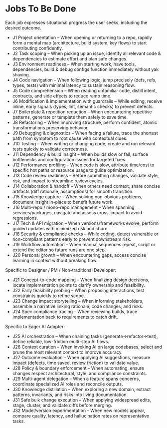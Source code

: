# Jobs To Be Done

Each job expresses situational progress the user seeks, including the desired outcome.

- J1 Project orientation – When opening or returning to a repo, rapidly form a mental map (architecture, build system, key flows) to start contributing confidently.
- J2 Task scoping – When picking up an issue, identify all relevant code & dependencies to estimate effort and plan safe changes.
- J3 Environment readiness – When starting work, have tools, dependencies, build & debug configs function immediately without yak shaving.
- J4 Code navigation – When following logic, jump precisely (defs, refs, types, tests) with minimal latency to sustain reasoning flow.
- J5 Code comprehension – When reading unfamiliar code, distill intent, contracts, and side effects to reduce ramp time.
- J6 Modification & implementation with guardrails – While editing, receive inline, early signals (types, lint, semantic checks) to prevent defects.
- J7 Boilerplate & repetition reduction – When encountering repetitive patterns, generate or template them safely to save time.
- J8 Refactoring – When improving structure, perform confident, atomic transformations preserving behavior.
- J9 Debugging & diagnostics – When facing a failure, trace the shortest path from symptom to root cause with contextual clues.
- J10 Testing – When writing or changing code, create and run relevant tests quickly to validate correctness.
- J11 Dependency & build insight – When builds slow or fail, surface bottlenecks and configuration issues for targeted fixes.
- J12 Performance profiling – When code is slow, attribute time/cost to specific hot paths or resource usage to guide optimization.
- J13 Code review readiness – Before submitting changes, validate style, risk, and impact to streamline review cycles.
- J14 Collaboration & handoff – When others need context, share concise artifacts (diff rationale, assumptions) for smooth transition.
- J15 Knowledge capture – When solving non-obvious problems, document insight in-place to benefit future work.
- J16 Multi-repo / mono-repo management – When spanning services/packages, navigate and assess cross-impact to avoid regressions.
- J17 Tech & API migration – When versions/frameworks evolve, perform guided updates with minimized risk and churn.
- J18 Security & compliance checks – While coding, detect vulnerable or non-compliant patterns early to prevent downstream risk.
- J19 Workflow automation – When manual sequences repeat, script or extend the editor so future runs are one step.
- J20 Personal growth – When encountering gaps, access concise learning in context without breaking flow.

Specific to Designer / PM / Non-traditional Developer:
- J21 Concept-to-code mapping – When finalizing design decisions, locate implementation points to clarify ownership and feasibility.
- J22 Early feasibility probing – When proposing interactions, test constraints quickly to refine scope.
- J23 Change impact storytelling – When informing stakeholders, assemble a narrative linking rationale, code changes, and risks.
- J24 Spec compliance tracing – When reviewing builds, trace implementation back to requirements to catch drift.

Specific to Eager AI Adopter:
- J25 AI orchestration – When chaining tasks (generate→refactor→test), define reliable, low-friction multi-step AI flows.
- J26 Context curation – When invoking AI on large codebases, select and prune the most relevant context to improve accuracy.
- J27 Outcome evaluation – When applying AI suggestions, measure impact (defects, time saved, review friction) to validate value.
- J28 Policy & boundary enforcement – When automating, ensure changes respect architectural, style, and compliance constraints.
- J29 Multi-agent delegation – When a feature spans concerns, coordinate specialized AI roles and reconcile outputs.
- J30 Knowledge distillation – When exploring a new domain, extract patterns, invariants, and risks into living documentation.
- J31 Safe bulk change execution – When applying widespread edits, stage, cluster, and validate diffs before merging.
- J32 Model/version experimentation – When new models appear, compare quality, latency, and hallucination rates on representative tasks.
